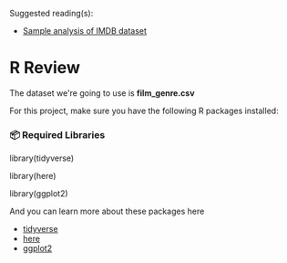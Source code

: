 Suggested reading(s):
- [Sample analysis of IMDB dataset](https://pudding.cool/2017/03/film-dialogue/)


# R Review

The dataset we're going to use is **film_genre.csv**

For this project, make sure you have the following R packages installed:

### 📦 **Required Libraries**

library(tidyverse)

library(here)

library(ggplot2)  

And you can learn more about these packages here

- [tidyverse](https://www.tidyverse.org/packages/)
- [here](https://here.r-lib.org/)  
- [ggplot2](https://ggplot2.tidyverse.org/articles/ggplot2.html)  
